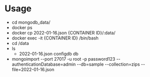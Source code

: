 
# Usage
- cd mongodb_data/
- docker ps
- docker cp 2022-01-16.json {CONTAINER ID}/:data/
- docker exec -it {CONTAINER ID} /bin/bash
- cd /data
- ls
  - 2022-01-16.json  configdb  db
- mongoimport --port 27017 -u root -p password123 --authenticationDatabase=admin --db=sample --collection=zips --file=2022-01-16.json